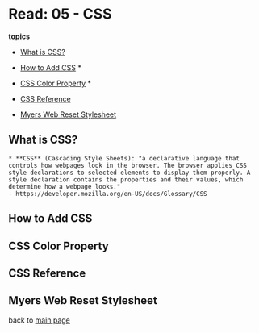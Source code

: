 # Read: 05 - CSS
**topics**
* [What is CSS?](https://developer.mozilla.org/en-US/docs/Learn/CSS/First_steps/What_is_CSS)

* [How to Add CSS](https://www.w3schools.com/css/css_howto.asp)
    * 

* [CSS Color Property](https://www.w3schools.com/cssref/pr_text_color.asp)
    * 

* [CSS Reference](https://developer.mozilla.org/en-US/docs/Web/CSS/Reference)

* [Myers Web Reset Stylesheet](https://meyerweb.com/eric/tools/css/reset/)

## What is CSS?
    * **CSS** (Cascading Style Sheets): "a declarative language that controls how webpages look in the browser. The browser applies CSS style declarations to selected elements to display them properly. A style declaration contains the properties and their values, which determine how a webpage looks."
    - https://developer.mozilla.org/en-US/docs/Glossary/CSS

## How to Add CSS

## CSS Color Property

## CSS Reference

## Myers Web Reset Stylesheet

back to [main page](README.md)